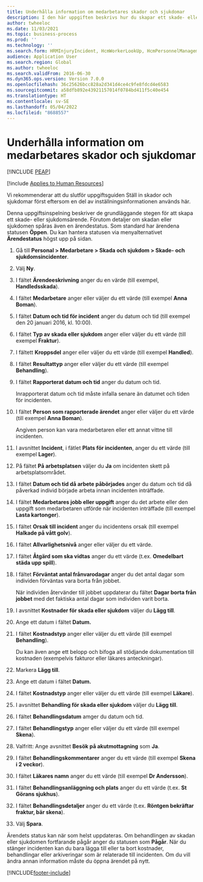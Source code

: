```yaml
---
title: Underhålla information om medarbetares skador och sjukdomar
description: I den här uppgiften beskrivs hur du skapar ett skade- eller sjukdomsfall.
author: twheeloc
ms.date: 11/03/2021
ms.topic: business-process
ms.prod: ''
ms.technology: ''
ms.search.form: HRMInjuryIncident, HcmWorkerLookUp, HcmPersonnelManagementWorkspace
audience: Application User
ms.search.region: Global
ms.author: twheeloc
ms.search.validFrom: 2016-06-30
ms.dyn365.ops.version: Version 7.0.0
ms.openlocfilehash: 36c25626bcc828a2d341d4ce4c9fe8fdcd4e6583
ms.sourcegitcommit: a58dfb892e43921157014f0784bd411f5c40e454
ms.translationtype: HT
ms.contentlocale: sv-SE
ms.lasthandoff: 05/04/2022
ms.locfileid: "8688557"
---
```

# <a name="maintain-employee-injury-and-illness-information"></a>Underhålla information om medarbetares skador och sjukdomar


[!INCLUDE [PEAP](../includes/peap-1.md)]

[!include [Applies to Human Resources](../includes/applies-to-hr.md)]



Vi rekommenderar att du slutför uppgiftsguiden Ställ in skador och sjukdomar först eftersom en del av inställningsinformationen används här. 



Denna uppgiftsinspelning beskriver de grundläggande stegen för att skapa ett skade- eller sjukdomsärende. Förutom detaljer om skadan eller sjukdomen spåras även en ärendestatus. Som standard har ärendena statusen **Öppen**. Du kan hantera statusen via menyalternativet **Ärendestatus** högst upp på sidan.

1. Gå till **Personal \> Medarbetare \> Skada och sjukdom \> Skade- och sjukdomsincidenter**.
2. Välj **Ny**.
3. I fältet **Ärendeeskrivning** anger du en värde (till exempel, **Handledsskada**).
4. I fältet **Medarbetare** anger eller väljer du ett värde (till exempel **Anna Boman**).
5. I fältet **Datum och tid för incident** anger du datum och tid (till exempel den 20 januari 2016, kl. 10:00).
6. I fältet **Typ av skada eller sjukdom** anger eller väljer du ett värde (till exempel **Fraktur**).
7. I fältett **Kroppsdel** anger eller väljer du ett värde (till exempel **Handled**).
8. I fältet **Resultattyp** anger eller väljer du ett värde (till exempel **Behandling**).
9. I fältet **Rapporterat datum och tid** anger du datum och tid.

    Inrapporterat datum och tid måste infalla senare än datumet och tiden för incidenten.

10. I fältet **Person som rapporterade ärendet** anger eller väljer du ett värde (till exempel **Anna Boman**).

    Angiven person kan vara medarbetaren eller ett annat vittne till incidenten.

11. I avsnittet **Incident**, i fätlet **Plats för incidenten**, anger du ett värde (till exempel **Lager**).
12. På fältet **På arbetsplatsen** väljer du **Ja** om incidenten skett på arbetsplatsområdet.
13. I fältet **Datum och tid då arbete påbörjades** anger du datum och tid då påverkad individ började arbeta innan incidenten inträffade.
14. I fältet **Medarbetares jobb eller uppgift** anger du det arbete eller den uppgift som medarbetaren utförde när incidenten inträffade (till exempel **Lasta kartonger**). 
15. I fältet **Orsak till incident** anger du incidentens orsak (till exempel **Halkade på vått golv**).
16. I fältet **Allvarlighetsnivå** anger eller väljer du ett värde.
17. I fältet **Åtgärd som ska vidtas** anger du ett värde (t.ex. **Omedelbart städa upp spill**).
18. I fältet **Förväntat antal frånvarodagar** anger du det antal dagar som individen förväntas vara borta från jobbet.

    När individen återvänder till jobbet uppdaterar du fältet **Dagar borta från jobbet** med det faktiska antal dagar som individen varit borta.

19. I avsnittet **Kostnader för skada eller sjukdom** väljer du **Lägg till**.
20. Ange ett datum i fältet **Datum.**
21. I fältet **Kostnadstyp** anger eller väljer du ett värde (till exempel **Behandling**).

    Du kan även ange ett belopp och bifoga all stödjande dokumentation till kostnaden (exempelvis fakturor eller läkares anteckningar).

22. Markera **Lägg till**.
23. Ange ett datum i fältet **Datum.**
24. I fältet **Kostnadstyp** anger eller väljer du ett värde (till exempel **Läkare**).
25. I avsnittet **Behandling för skada eller sjukdom** väljer du **Lägg till**.
26. I fältet **Behandlingsdatum** amger du datum och tid.
27. I fältet **Behandlingstyp** anger eller väljer du ett värde (till exempel **Skena**).
28. Valfritt: Ange avsnittet **Besök på akutmottagning** som **Ja**.
29. I fältet **Behandlingskommentarer** anger du ett värde (till exempel **Skena i 2 veckor**).
30. I fältet **Läkares namn** anger du ett värde (till exempel **Dr Andersson**).
31. I fältet **Behandlingsanläggning och plats** anger du ett värde (t.ex. **St Görans sjukhus**).
32. I fältet **Behandlingsdetaljer** anger du ett värde (t.ex. **Röntgen bekräftar fraktur, bär skena**).
33. Välj **Spara**.

Ärendets status kan när som helst uppdateras. Om behandlingen av skadan eller sjukdomen fortfarande pågår anger du statusen som **Pågår**. När du stänger incidenten kan du bara lägga till eller ta bort kostnader, behandlingar eller arkiveringar som är relaterade till incidenten. Om du vill ändra annan information måste du öppna ärendet på nytt.

[!INCLUDE[footer-include](../includes/footer-banner.md)]
